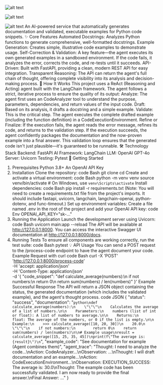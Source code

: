 ![alt text](https://img.shields.io/badge/Made%20with-Python-1f425f.svg)

![alt text](https://img.shields.io/badge/Framework-FastAPI-05998b.svg)

![alt text](https://img.shields.io/badge/Powered%20by-LangChain-f19939.svg)
An AI-powered service that automatically generates documentation and validated, executable examples for Python code snippets.
✨ Core Features
Automated Docstrings: Analyzes Python functions to generate comprehensive, well-formatted docstrings.
Example Generation: Creates simple, illustrative code examples to demonstrate usage.
Self-Correction & Validation: A key feature—the agent executes its own generated examples in a sandboxed environment. If the code fails, it analyzes the error, corrects the code, and re-tests until it succeeds.
API-Driven: Built with FastAPI, providing a clean, modern REST API for easy integration.
Transparent Reasoning: The API can return the agent's full chain of thought, offering complete visibility into its analysis and decision-making process.
🤖 How It Works
This project uses a ReAct (Reasoning and Acting) agent built with the LangChain framework. The agent follows a strict, iterative process to ensure the quality of its output:
Analyze: The agent first uses an CodeAnalyzer tool to understand the purpose, parameters, dependencies, and return values of the input code.
Draft: Based on its analysis, it drafts a docstring and a simple example.
Validate: This is the critical step. The agent executes the complete drafted example (including the function definition) in a CodeExecutionEnvironment.
Refine or Finalize:
If the execution fails, the agent reads the error message, refines its code, and returns to the validation step.
If the execution succeeds, the agent confidently packages the documentation and the now-proven example into a final answer.
This validation loop ensures that the generated code isn't just plausible—it's guaranteed to be runnable.
🛠️ Technology Stack
Backend: FastAPI
AI Framework: LangChain
LLM: OpenAI GPT-4o
Server: Uvicorn
Testing: Pytest
🚀 Getting Started
1. Prerequisites
Python 3.8+
An OpenAI API Key
2. Installation
Clone the repository:
code
Bash
git clone <your-repo-url>
cd <your-repo-directory>
Create and activate a virtual environment:
code
Bash
python -m venv venv
source venv/bin/activate  # On Windows, use `venv\Scripts\activate`
Install dependencies:
code
Bash
pip install -r requirements.txt
(Note: You will need to create a requirements.txt file from the project's imports. It should include fastapi, uvicorn, langchain, langchain-openai, python-dotenv, and func-timeout.)
Set up environment variables:
Create a file named .env in the root of the project and add your OpenAI API key:
code
Env
OPENAI_API_KEY="sk-..."
3. Running the Application
Launch the development server using Uvicorn:
code
Bash
uvicorn main:app --reload
The API will be available at http://127.0.0.1:8000. You can access the interactive Swagger UI documentation at http://127.0.0.1:8000/docs.
4. Running Tests
To ensure all components are working correctly, run the test suite:
code
Bash
pytest
💡 API Usage
You can send a POST request to the /process-code endpoint to have the agent document your code.
Example Request with curl
code
Bash
curl -X 'POST' \
  'http://127.0.0.1:8000/process-code' \
  -H 'accept: application/json' \
  -H 'Content-Type: application/json' \
  -d '{
  "code_snippet": "def calculate_average(numbers):\n    if not numbers:\n        return 0\n    return sum(numbers) / len(numbers)"
}'
Example Successful Response
The API will return a JSON object containing the status, the generated documentation (which includes the validated example), and the agent's thought process.
code
JSON
{
  "status": "success",
  "documentation": "```python\ndef calculate_average(numbers):\n    \"\"\"\n    Calculates the average of a list of numbers.\n\n    Parameters:\n    numbers (list of int or float): A list of numbers to average.\n\n    Returns:\n    float: The average of the numbers, or 0 if the list is empty.\n\n    Example:\n    >>> calculate_average([10, 20, 30])\n    20.0\n    \"\"\"\n    if not numbers:\n        return 0\n    return sum(numbers) / len(numbers)\n\n# Example usage\nresult = calculate_average([15, 25, 35, 45])\nprint(f\"The average is: {result}\")\n```",
  "example_code": "See documentation for example (Agent combines them)",
  "agent_trace": "Thought: I need to analyze the code...\nAction: CodeAnalyzer...\nObservation: ...\nThought: I will draft documentation and an example...\nAction: CodeExecutionEnvironment...\nObservation: EXECUTION_SUCCESS: The average is: 30.0\nThought: The example code has been successfully validated. I am now ready to provide the final answer.\nFinal Answer: ..."
}
